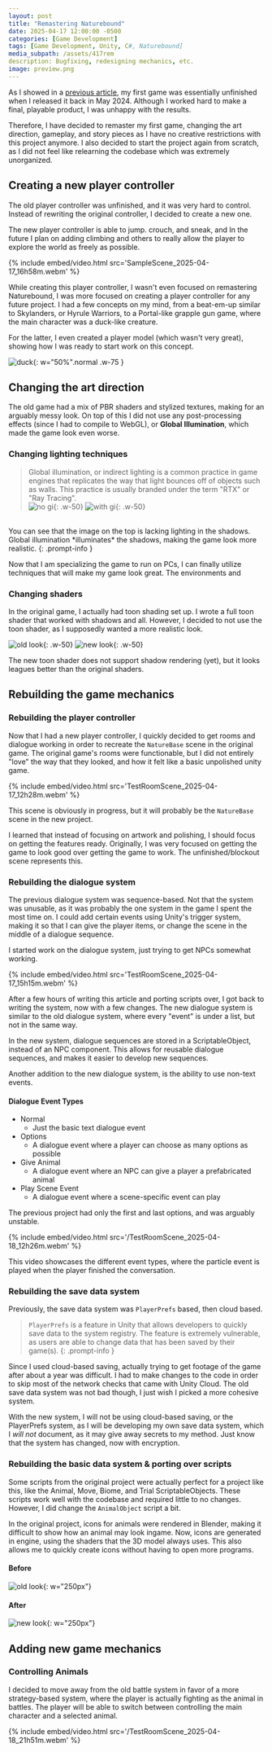 ```yaml
---
layout: post
title: "Remastering Naturebound"
date: 2025-04-17 12:00:00 -0500
categories: [Game Development]
tags: [Game Development, Unity, C#, Naturebound]
media_subpath: /assets/417rem
description: Bugfixing, redesigning mechanics, etc.
image: preview.png
---
```


As I showed in a [previous article](/posts/gd-proj), my first game was essentially unfinished when I released it back in May 2024. Although I worked hard to make a final, playable product, I was unhappy with the results.

Therefore, I have decided to remaster my first game, changing the art direction, gameplay, and story pieces as I have no creative restrictions with this project anymore. I also decided to start the project again from scratch, as I did not feel like relearning the codebase which was extremely unorganized.

## Creating a new player controller

The old player controller was unfinished, and it was very hard to control. Instead of rewriting the original controller, I decided to create a new one.

The new player controller is able to jump. crouch, and sneak, and In the future I plan on adding climbing and others to really allow the player to explore the world as freely as possible.

{% include embed/video.html src='SampleScene_2025-04-17_16h58m.webm' %}

While creating this player controller, I wasn't even focused on remastering Naturebound, I was more focused on creating a player controller for any future project. I had a few concepts on my mind, from a beat-em-up similar to Skylanders, or Hyrule Warriors, to a Portal-like grapple gun game, where the main character was a duck-like creature.

For the latter, I even created a player model (which wasn't very great), showing how I was ready to start work on this concept.

![duck](duck.png){: w="50%".normal .w-75 }

## Changing the art direction


The old game had a mix of PBR shaders and stylized textures, making for an arguably messy look. On top of this I did not use any post-processing effects (since I had to compile to WebGL), or **Global Illumination**, which made the game look even worse.

### Changing lighting techniques

> Global illumination, or indirect lighting is a common practice in game engines that replicates the way that light bounces off of objects such as walls. This practice is usually branded under the term "RTX" or "Ray Tracing".
 <br>![no gi](nogi.png){: .w-50} ![with gi](yesgi.png){: .w-50}
 <br>
 You can see that the image on the top is lacking lighting in the shadows. Global illumination *illuminates* the shadows, making the game look more realistic.
{: .prompt-info }

Now that I am specializing the game to run on PCs, I can finally utilize techniques that will make my game look great. The environments and 

### Changing shaders

In the original game, I actually had toon shading set up. I wrote a full toon shader that worked with shadows and all. However, I decided to not use the toon shader, as I supposedly wanted a more realistic look.

![old look](AnimalTest_2025-04-17_19h28m.png){: .w-50} ![new look](TestScene_2025-04-17_19h31m.png){: .w-50}

The new toon shader does not support shadow rendering (yet), but it looks leagues better than the original shaders.



## Rebuilding the game mechanics

### Rebuilding the player controller

Now that I had a new player controller, I quickly decided to get rooms and dialogue working in order to recreate the `NatureBase` scene in the original game. The original game's rooms were functionable, but I did not entirely "love" the way that they looked, and how it felt like a basic unpolished unity game.

{% include embed/video.html src='TestRoomScene_2025-04-17_12h28m.webm' %}

This scene is obviously in progress, but it will probably be the `NatureBase` scene in the new project.

I learned that instead of focusing on artwork and polishing, I should focus on getting the features ready. Originally, I was very focused on getting the game to look good over getting the game to work. The unfinished/blockout scene represents this.

### Rebuilding the dialogue system

The previous dialogue system was sequence-based. Not that the system was unusable, as it was probably the one system in the game I spent the most time on. I could add certain events using Unity's trigger system, making it so that I can give the player items, or change the scene in the middle of a dialogue sequence.

I started work on the dialogue system, just trying to get NPCs somewhat working.

{% include embed/video.html src='TestRoomScene_2025-04-17_15h15m.webm' %}

After a few hours of writing this article and porting scripts over, I got back to writing the system, now with a few changes. The new dialogue system is similar to the old dialogue system, where every "event" is under a list, but not in the same way.

In the new system, dialogue sequences are stored in a ScriptableObject, instead of an NPC component. This allows for reusable dialogue sequences, and makes it easier to develop new sequences.

Another addition to the new dialogue system, is the ability to use non-text events.

#### Dialogue Event Types
* Normal
    - Just the basic text dialogue event
* Options
    - A dialogue event where a player can choose as many options as possible
* Give Animal
    - A dialogue event where an NPC can give a player a prefabricated animal
* Play Scene Event
    - A dialogue event where a scene-specific event can play

The previous project had only the first and last options, and was arguably unstable.

{% include embed/video.html src='/TestRoomScene_2025-04-18_12h26m.webm' %}

This video showcases the different event types, where the particle event is played when the player finished the conversation.

### Rebuilding the save data system

Previously, the save data system was `PlayerPrefs` based, then cloud based.

> `PlayerPrefs` is a feature in Unity that allows developers to quickly save data to the system registry. The feature is extremely vulnerable, as users are able to change data that has been saved by their game(s).
{: .prompt-info }

Since I used cloud-based saving, actually trying to get footage of the game after about a year was difficult. I had to make changes to the code in order to skip most of the network checks that came with Unity Cloud. The old save data system was not bad though, I just wish I picked a more cohesive system.

With the new system, I will not be using cloud-based saving, or the PlayerPrefs system, as I will be developing my own save data system, which I *will not* document, as it may give away secrets to my method. Just know that the system has changed, now with encryption.

### Rebuilding the basic data system & porting over scripts

Some scripts from the original project were actually perfect for a project like this, like the Animal, Move, Biome, and Trial ScriptableObjects. These scripts work well with the codebase and required little to no changes. However, I did change the `AnimalObject` script a bit.

In the original project, icons for animals were rendered in Blender, making it difficult to show how an animal may look ingame. Now, icons are generated in engine, using the shaders that the 3D model always uses. This also allows me to quickly create icons without having to open more programs.

#### Before
![old look](oldicon.png){: w="250px"}
#### After
![new look](newicon.png){: w="250px"}

## Adding new game mechanics

### Controlling Animals

I decided to move away from the old battle system in favor of a more strategy-based system, where the player is actually fighting as the animal in battles. The player will be able to switch between controlling the main character and a selected animal.

{% include embed/video.html src='/TestRoomScene_2025-04-18_21h51m.webm' %}